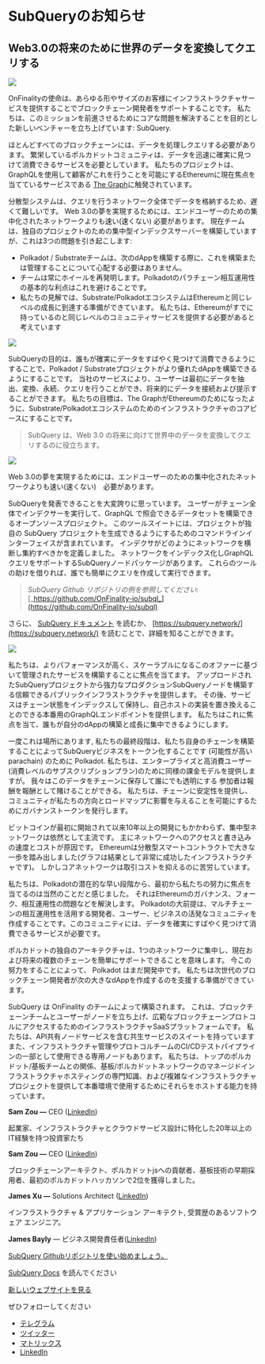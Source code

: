 # SubQueryのお知らせ

## Web3.0の将来のために世界のデータを変換してクエリする

![](https://miro.medium.com/max/1400/1*J5u22qNxndcuCrFJ1mfGqg.png)

OnFinalityの使命は、あらゆる形やサイズのお客様にインフラストラクチャサービスを提供することでブロックチェーン開発者をサポートすることです。 私たちは、このミッションを前進させるためにコアな問題を解決することを目的とした新しいベンチャーを立ち上げています: SubQuery.

ほとんどすべてのブロックチェーンには、データを処理しクエリする必要があります。 繁栄しているポルカドットコミュニティは、データを迅速に確実に見つけて消費できるサービスを必要としています。 私たちのプロジェクトは、GraphQLを使用して顧客がこれを行うことを可能にするEthereumに現在焦点を当てているサービスである [The Graph](https://thegraph.com/)に触発されています。

分散型システムは、クエリを行うネットワーク全体でデータを格納するため、遅くて難しいです。 Web 3.0の夢を実現するためには、エンドユーザーのための集中化されたネットワークよりも速い(速くない) 必要があります。 現在チームは、独自のプロジェクトのための集中型インデックスサーバーを構築していますが、これは3つの問題を引き起こします:

-   Polkadot / Substrateチームは、次のdAppを構築する際に、これを構築または管理することについて心配する必要はありません。
-   チームは常にホイールを再発明します。Polkadotのパラチェーン相互運用性の基本的な利点はこれを避けることです。
-   私たちの見解では、Substrate/PolkadotエコシステムはEthereumと同じレベルの成長に到達する準備ができています。 私たちは、Ethereumがすでに持っているのと同じレベルのコミュニティサービスを提供する必要があると考えています

![](https://miro.medium.com/max/1400/1*l4b4BXWkczVDaHyv30lLQQ.png)

SubQueryの目的は、誰もが確実にデータをすばやく見つけて消費できるようにすることで、Polkadot / Substrateプロジェクトがより優れたdAppを構築できるようにすることです。 当社のサービスにより、ユーザーは最初にデータを抽出、変換、永続、クエリを行うことができ、将来的にデータを接続および提示することができます。 私たちの目標は、The GraphがEthereumのためになったように、Substrate/Polkadotエコシステムのためのインフラストラクチャのコアピースにすることです。

> SubQuery は、Web 3.0 の将来に向けて世界中のデータを変換してクエリするのに役立ちます。

![](https://miro.medium.com/max/1000/1*IHstJG-hBwQzicLdWkGR5w.png)

Web 3.0の夢を実現するためには、エンドユーザーのための集中化されたネットワークよりも速い(速くない)　必要があります。

SubQueryを発表できることを大変誇りに思っています。 ユーザーがチェーン全体でインデクサーを実行して、GraphQL で照会できるデータセットを構築できるオープンソースプロジェクト。 このツールスイートには、プロジェクトが独自の SubQuery プロジェクトを生成できるようにするためのコマンドラインインターフェイスが含まれています。 インデクサがどのようにネットワークを横断し集約すべきかを定義しました。 ネットワークをインデックス化しGraphQLクエリをサポートするSubQueryノードパッケージがあります。 これらのツールの助けを借りれば、誰でも簡単にクエリを作成して実行できます。

> _SubQuery Github リポジトリの例を参照してください:_ [_https://github.com/OnFinality-io/subql_](https://github.com/OnFinality-io/subql)

さらに、 [SubQuery ドキュメント](https://doc.subquery.network/) を読むか、 [https://subquery.network/](https://subquery.network/) を読むことで、詳細を知ることができます。

![](https://miro.medium.com/max/1000/1*3oA1Hvns1vrImTsmowO_Jw.png)

私たちは、よりパフォーマンスが高く、スケーラブルになるこのオファーに基づいて管理されたサービスを構築することに焦点を当てます。 アップロードされたSubQueryプロジェクトから強力なプロダクションSubQueryノードを構築する信頼できるパブリックインフラストラクチャを提供します。 その後、サービスはチェーン状態をインデックスして保持し、自己ホストの実装を置き換えることのできる本番用のGraphQLエンドポイントを提供します。 私たちはこれに焦点を当て、誰もが自分のdAppの構築と成長に集中できるようにします。

一度これは場所にあります, 私たちの最終段階は、私たち自身のチェーンを構築することによってSubQueryビジネスをトークン化することです (可能性が高いparachain) のために Polkadot. 私たちは、エンタープライズと高消費ユーザー(消費レベルのサブスクリプションプラン)のために同様の課金モデルを提供しますが。 我々はこのデータをチェーンに保存して誰にでも透明にする 参加者は報酬を報酬として賭けることができる。 私たちは、チェーンに安定性を提供し、コミュニティが私たちの方向とロードマップに影響を与えることを可能にするためにガバナンストークンを発行します。

ビットコインが最初に開始されて以来10年以上の開発にもかかわらず、集中型ネットワークは依然として主流です。 主にネットワークへのアクセスと書き込みの速度とコストが原因です。 Ethereumは分散型スマートコントラクトで大きな一歩を踏み出しました(グラフは結果として非常に成功したインフラストラクチャです)。 しかしコアネットワークは取引コストを抑えるのに苦労しています。

私たちは、Polkadotの潜在的な早い段階から、最初から私たちの努力に焦点を当てるのは当然のことだと感じました。 それはEthereumのガバナンス、フォーク、相互運用性の問題などを解決します。 Polkadotの大前提は、マルチチェーンの相互運用性を活用する開発者、ユーザー、ビジネスの活発なコミュニティを作成することです。このコミュニティには、データを確実にすばやく見つけて消費できるサービスが必要です。

ポルカドットの独自のアーキテクチャは、1つのネットワークに集中し、現在および将来の複数のチェーンを簡単にサポートできることを意味します。 今この努力をすることによって、 Polkadot はまだ開発中です。 私たちは次世代のブロックチェーン開発者が次の大きなdAppを作成するのを支援する準備ができています。

SubQuery は OnFinality のチームによって構築されます。 これは、ブロックチェーンチームとユーザーがノードを立ち上げ、広範なブロックチェーンプロトコルにアクセスするためのインフラストラクチャSaaSプラットフォームです。 私たちは、API共有ノードサービスを含む共生サービスのスイートを持っています また、インフラストラクチャ管理やプロトコルチームのCI/CDテストパイプラインの一部として使用できる専用ノードもあります。 私たちは、トップのポルカドット/基板チームとの関係、基板/ポルカドットネットワークのマネージドインフラストラクチャホスティングの専門知識、および複雑なインフラストラクチャプロジェクトを提供して本番環境で使用するためにそれらをホストする能力を持っています。

**Sam Zou —** CEO ([LinkedIn](https://www.linkedin.com/in/sam-zou-5b8169a/))

起業家、インフラストラクチャとクラウドサービス設計に特化した20年以上のIT経験を持つ投資家たち

**Sam Zou —** CEO ([LinkedIn](https://www.linkedin.com/in/yin-he-7a266345/))

ブロックチェーンアーキテクト、ポルカドットjsへの貢献者、基板技術の早期採用者、最初のポルカドットハッカソンで2位を獲得しました。

**James Xu —** Solutions Architect ([LinkedIn](https://www.linkedin.com/in/zhexu/))

インフラストラクチャ & アプリケーション アーキテクト, 受賞歴のあるソフトウェア エンジニア。

**James Bayly** — ビジネス開発責任者([LinkedIn](https://www.linkedin.com/in/james-bayly/))

[SubQuery Githubリポジトリを使い始めましょう。](https://github.com/OnFinality-io/subql)

[SubQuery Docs](https://doc.subquery.network/) を読んでください

[新しいウェブサイトを見る](https://subquery.network/)

ぜひフォローしてください

-   [テレグラム](https://t.me/subquerynetwork)
-   [ツイッター](https://twitter.com/subquerynetwork)
-   [マトリックス](https://matrix.to/#/ubquery:matrix.org)
-   [LinkedIn](https://www.linkedin.com/company/subquery)